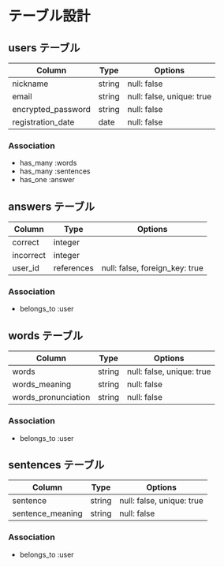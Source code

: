 # テーブル設計

## users テーブル

| Column             | Type    | Options                   |
| ------------------ | ------- | ------------------------- |
| nickname           | string  | null: false               |
| email              | string  | null: false, unique: true |
| encrypted_password | string  | null: false               |
| registration_date  | date    | null: false               |


### Association

- has_many :words
- has_many :sentences
- has_one :answer


## answers テーブル

| Column     | Type       | Options                         |
| ---------- | ---------- | ------------------------------- |
| correct    | integer    |                                 |
| incorrect  | integer    |                                 |
| user_id    | references | null: false, foreign_key: true  |

### Association

- belongs_to :user


## words テーブル

| Column             | Type    | Options                   |
| ------------------ | ------- | ------------------------- |
| words              | string  | null: false, unique: true |
| words_meaning      | string  | null: false               |
| words_pronunciation| string  | null: false               |

### Association

- belongs_to :user


## sentences テーブル

| Column                 | Type    | Options                   |
| ---------------------- | ------- | ------------------------- |
| sentence               | string  | null: false, unique: true |
| sentence_meaning       | string  | null: false               |

### Association

- belongs_to :user
